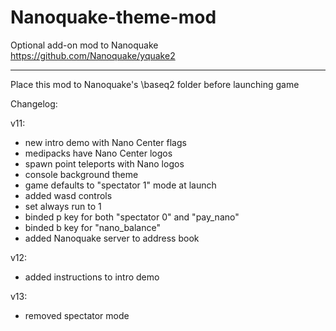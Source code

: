 # Nanoquake-theme-mod
Optional add-on mod to Nanoquake
https://github.com/Nanoquake/yquake2
_________________________
Place this mod to Nanoquake's \baseq2 folder before launching game


Changelog:

v11:
- new intro demo with Nano Center flags
- medipacks have Nano Center logos
- spawn point teleports with Nano logos
- console background theme
- game defaults to "spectator 1" mode at launch
- added wasd controls
- set always run to 1
- binded p key for both "spectator 0" and "pay_nano"
- binded b key for "nano_balance"
- added Nanoquake server to address book

v12:
- added instructions to intro demo

v13:
- removed spectator mode
